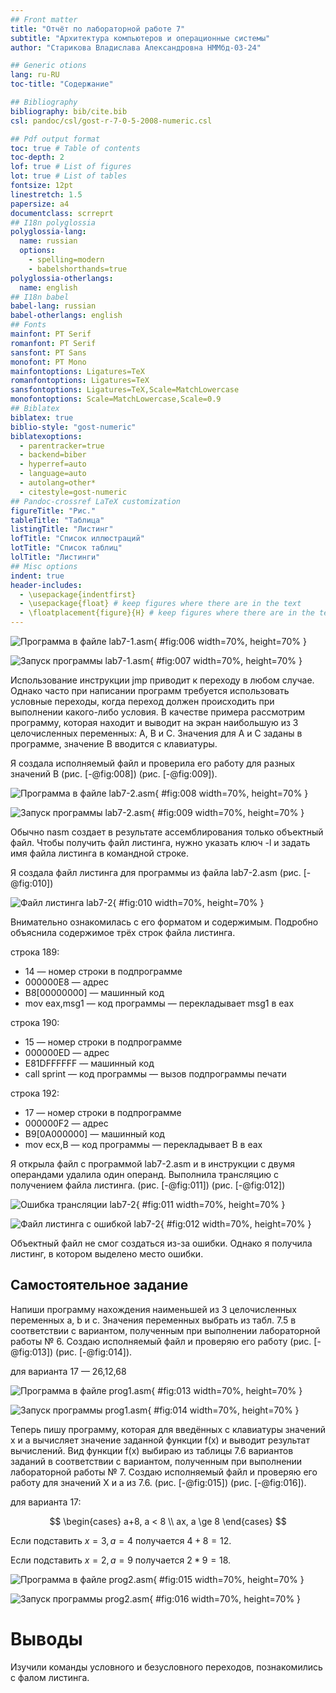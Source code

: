```yaml
---
## Front matter
title: "Отчёт по лабораторной работе 7"
subtitle: "Архитектура компьютеров и операционные системы"
author: "Старикова Владислава Александровна НММбд-03-24"

## Generic otions
lang: ru-RU
toc-title: "Содержание"

## Bibliography
bibliography: bib/cite.bib
csl: pandoc/csl/gost-r-7-0-5-2008-numeric.csl

## Pdf output format
toc: true # Table of contents
toc-depth: 2
lof: true # List of figures
lot: true # List of tables
fontsize: 12pt
linestretch: 1.5
papersize: a4
documentclass: scrreprt
## I18n polyglossia
polyglossia-lang:
  name: russian
  options:
	- spelling=modern
	- babelshorthands=true
polyglossia-otherlangs:
  name: english
## I18n babel
babel-lang: russian
babel-otherlangs: english
## Fonts
mainfont: PT Serif
romanfont: PT Serif
sansfont: PT Sans
monofont: PT Mono
mainfontoptions: Ligatures=TeX
romanfontoptions: Ligatures=TeX
sansfontoptions: Ligatures=TeX,Scale=MatchLowercase
monofontoptions: Scale=MatchLowercase,Scale=0.9
## Biblatex
biblatex: true
biblio-style: "gost-numeric"
biblatexoptions:
  - parentracker=true
  - backend=biber
  - hyperref=auto
  - language=auto
  - autolang=other*
  - citestyle=gost-numeric
## Pandoc-crossref LaTeX customization
figureTitle: "Рис."
tableTitle: "Таблица"
listingTitle: "Листинг"
lofTitle: "Список иллюстраций"
lotTitle: "Список таблиц"
lolTitle: "Листинги"
## Misc options
indent: true
header-includes:
  - \usepackage{indentfirst}
  - \usepackage{float} # keep figures where there are in the text
  - \floatplacement{figure}{H} # keep figures where there are in the text
---
```



![Программа в файле lab7-1.asm](image/06.png){ #fig:006 width=70%, height=70% }

![Запуск программы lab7-1.asm](image/07.png){ #fig:007 width=70%, height=70% }

Использование инструкции jmp приводит к переходу в любом случае. Однако часто при написании программ требуется использовать условные переходы, когда переход должен происходить при выполнении какого-либо условия. В качестве примера рассмотрим программу, которая находит и выводит на экран наибольшую из 3 целочисленных переменных: A, B и C. Значения для A и C заданы в программе, значение B вводится с клавиатуры.

Я создала исполняемый файл и проверила его работу для разных значений B (рис. [-@fig:008]) (рис. [-@fig:009]).

![Программа в файле lab7-2.asm](image/08.png){ #fig:008 width=70%, height=70% }

![Запуск программы lab7-2.asm](image/09.png){ #fig:009 width=70%, height=70% }

Обычно nasm создает в результате ассемблирования только объектный файл. Чтобы получить файл листинга, нужно указать ключ -l и задать имя файла листинга в командной строке.

Я создала файл листинга для программы из файла lab7-2.asm (рис. [-@fig:010])

![Файл листинга lab7-2](image/10.png){ #fig:010 width=70%, height=70% }

Внимательно ознакомилась с его форматом и содержимым. Подробно объяснила содержимое трёх строк файла листинга.

строка 189:
- 14 — номер строки в подпрограмме
- 000000E8 — адрес
- B8[00000000] — машинный код
- mov eax,msg1 — код программы — перекладывает msg1 в eax

строка 190:
- 15 — номер строки в подпрограмме
- 000000ED — адрес
- E81DFFFFFF — машинный код
- call sprint — код программы — вызов подпрограммы печати

строка 192:
- 17 — номер строки в подпрограмме
- 000000F2 — адрес
- B9[0A000000] — машинный код
- mov ecx,B — код программы — перекладывает B в eax

Я открыла файл с программой lab7-2.asm и в инструкции с двумя операндами удалила один операнд. Выполнила трансляцию с получением файла листинга. (рис. [-@fig:011]) (рис. [-@fig:012])

![Ошибка трансляции lab7-2](image/11.png){ #fig:011 width=70%, height=70% }

![Файл листинга с ошибкой lab7-2](image/12.png){ #fig:012 width=70%, height=70% }

Объектный файл не смог создаться из-за ошибки. Однако я получила листинг, в котором выделено место ошибки.

## Самостоятельное задание

Напиши программу нахождения наименьшей из 3 целочисленных переменных a, b и c. Значения переменных выбрать из табл. 7.5 в соответствии с вариантом, полученным при выполнении лабораторной работы № 6. Создаю исполняемый файл и проверяю его работу (рис. [-@fig:013]) (рис. [-@fig:014]).

для варианта 17 — 26,12,68

![Программа в файле prog1.asm](image/13.png){ #fig:013 width=70%, height=70% }

![Запуск программы prog1.asm](image/14.png){ #fig:014 width=70%, height=70% }

Теперь пишу программу, которая для введённых с клавиатуры значений x и a вычисляет значение заданной функции f(x) и выводит результат вычислений. Вид функции f(x) выбираю из таблицы 7.6 вариантов заданий в соответствии с вариантом, полученным при выполнении лабораторной работы № 7. Создаю исполняемый файл и проверяю его работу для значений X и a из 7.6. (рис. [-@fig:015]) (рис. [-@fig:016]).

для варианта 17:

$$
 \begin{cases}
	a+8, a < 8 \\
	ax, a \ge 8
 \end{cases}
$$

Если подставить $x=3, a=4$ получается $4+8 = 12$.

Если подставить $x=2, a=9$ получается $2*9 = 18$.

![Программа в файле prog2.asm](image/15.png){ #fig:015 width=70%, height=70% }

![Запуск программы prog2.asm](image/16.png){ #fig:016 width=70%, height=70% }

# Выводы

Изучили команды условного и безусловного переходов, познакомились с фалом листинга.